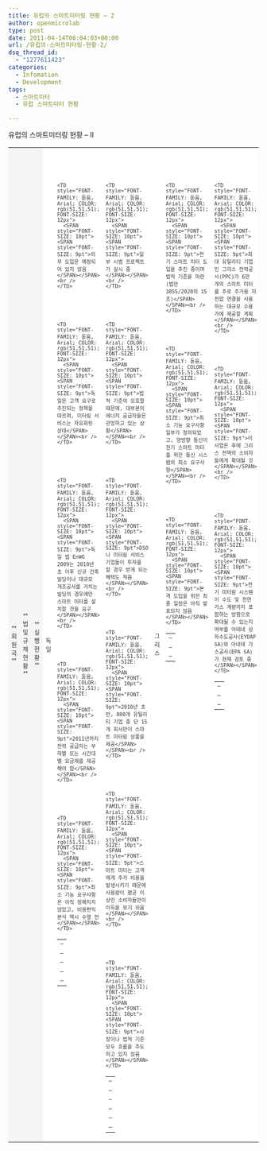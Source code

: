 ```yaml
---
title: 유럽의 스마트미터링 현황 – 2
author: openmicrolab
type: post
date: 2011-04-14T06:04:03+00:00
url: /유럽의-스마트미터링-현황-2/
dsq_thread_id:
  - "1277611423"
categories:
  - Infomation
  - Development
tags:
  - 스마트미터
  - 유럽 스마트미터 현황

---
```

유럽의 스마트미터링 현황 &#8211; II  
<SPAN style="WIDOWS: 2; TEXT-TRANSFORM: none; TEXT-INDENT: 0px; BORDER-COLLAPSE: separate; FONT: medium Gulim; WHITE-SPACE: normal; ORPHANS: 2; LETTER-SPACING: normal; COLOR: rgb(0,0,0); WORD-SPACING: 0px; -webkit-border-horizontal-spacing: 0px; -webkit-border-vertical-spacing: 0px; -webkit-text-decorations-in-effect: none; -webkit-text-size-adjust: auto; -webkit-text-stroke-width: 0px" class=Apple-style-span><SPAN style="FONT-FAMILY: 돋움, Arial; COLOR: rgb(51,51,51); FONT-SIZE: 12px; -webkit-border-horizontal-spacing: 2px; -webkit-border-vertical-spacing: 2px" class=Apple-style-span>  
<TABLE border=0 cellSpacing=1 cellPadding=3 bgColor=#333333>  
  


  
<TD style="FONT-FAMILY: 돋움, Arial; COLOR: rgb(51,51,51); FONT-SIZE: 12px" bgColor=#f5f5f5 height=31 vAlign=center width=53 align=middle>**<SPAN style="FONT-SIZE: 10pt"><SPAN style="FONT-SIZE: 9pt">회원국</SPAN></SPAN>**</TD>  
<TD style="FONT-FAMILY: 돋움, Arial; COLOR: rgb(51,51,51); FONT-SIZE: 12px" bgColor=#f5f5f5 vAlign=center width=223 align=middle>**<SPAN style="FONT-SIZE: 10pt"><SPAN style="FONT-SIZE: 9pt">법 및 규제 현황</SPAN></SPAN>**</TD>  
<TD style="FONT-FAMILY: 돋움, Arial; COLOR: rgb(51,51,51); FONT-SIZE: 12px" bgColor=#f5f5f5 vAlign=center width=278 align=middle>**<SPAN style="FONT-SIZE: 10pt"><SPAN style="FONT-SIZE: 9pt">실행 현황</SPAN></SPAN>**</TD>  


  
<TD style="FONT-FAMILY: 돋움, Arial; COLOR: rgb(51,51,51); FONT-SIZE: 12px" bgColor=#ffffff vAlign=center align=middle><SPAN style="FONT-SIZE: 10pt"><SPAN style="FONT-SIZE: 9pt">독일</SPAN></SPAN></TD>  
<TD style="FONT-FAMILY: 돋움, Arial; COLOR: rgb(51,51,51); FONT-SIZE: 12px" bgColor=#ffffff vAlign=top>  


<TABLE>
  <br /> <br /> 
  
  <TR>
    <br /> <TD style="FONT-FAMILY: 돋움, Arial; COLOR: rgb(51,51,51); FONT-SIZE: 12px" vAlign=top><SPAN style="FONT-SIZE: 10pt"><SPAN style="FONT-SIZE: 9pt">&#8211;</SPAN></SPAN></TD><br /> 
    
    <TD style="FONT-FAMILY: 돋움, Arial; COLOR: rgb(51,51,51); FONT-SIZE: 12px">
      <SPAN style="FONT-SIZE: 10pt"><SPAN style="FONT-SIZE: 9pt">의무 도입은 예정되어 있지 않음</SPAN></SPAN><br />
    </TD>
  </TR>
  
  <br /> 
  
  <TR>
    <br /> <TD style="FONT-FAMILY: 돋움, Arial; COLOR: rgb(51,51,51); FONT-SIZE: 12px" vAlign=top><SPAN style="FONT-SIZE: 10pt"><SPAN style="FONT-SIZE: 9pt">&#8211;</SPAN></SPAN></TD><br /> 
    
    <TD style="FONT-FAMILY: 돋움, Arial; COLOR: rgb(51,51,51); FONT-SIZE: 12px">
      <SPAN style="FONT-SIZE: 10pt"><SPAN style="FONT-SIZE: 9pt">독일은 고객 요구로 추진되는 정책을 따르며, 미터링 서비스는 자유화된 상태</SPAN></SPAN><br />
    </TD>
  </TR>
  
  <br /> 
  
  <TR>
    <br /> <TD style="FONT-FAMILY: 돋움, Arial; COLOR: rgb(51,51,51); FONT-SIZE: 12px" vAlign=top><SPAN style="FONT-SIZE: 10pt"><SPAN style="FONT-SIZE: 9pt">&#8211;</SPAN></SPAN></TD><br /> 
    
    <TD style="FONT-FAMILY: 돋움, Arial; COLOR: rgb(51,51,51); FONT-SIZE: 12px">
      <SPAN style="FONT-SIZE: 10pt"><SPAN style="FONT-SIZE: 9pt">독일 법 EnWG 2009는 2010년 초 이후 신규 건축 빌딩이나 대규모 개조공사를 거치는 빌딩의 경우에만 스마트 미터를 설치할 것을 요구</SPAN></SPAN><br />
    </TD>
  </TR>
  
  <br /> 
  
  <TR>
    <br /> <TD style="FONT-FAMILY: 돋움, Arial; COLOR: rgb(51,51,51); FONT-SIZE: 12px" vAlign=top><SPAN style="FONT-SIZE: 10pt"><SPAN style="FONT-SIZE: 9pt">&#8211;</SPAN></SPAN></TD><br /> 
    
    <TD style="FONT-FAMILY: 돋움, Arial; COLOR: rgb(51,51,51); FONT-SIZE: 12px">
      <SPAN style="FONT-SIZE: 10pt"><SPAN style="FONT-SIZE: 9pt">2011년까지 전력 공급자는 부하별 또는 시간대별 요금제를 제공해야 함</SPAN></SPAN><br />
    </TD>
  </TR>
  
  <br /> 
  
  <TR>
    <br /> <TD style="FONT-FAMILY: 돋움, Arial; COLOR: rgb(51,51,51); FONT-SIZE: 12px" vAlign=top><SPAN style="FONT-SIZE: 10pt"><SPAN style="FONT-SIZE: 9pt">&#8211;</SPAN></SPAN></TD><br /> 
    
    <TD style="FONT-FAMILY: 돋움, Arial; COLOR: rgb(51,51,51); FONT-SIZE: 12px">
      <SPAN style="FONT-SIZE: 10pt"><SPAN style="FONT-SIZE: 9pt">최소 기능 요구사항은 아직 정해지지 않았고, 비용편익 분석 역시 수행 전</SPAN></SPAN>
    </TD>
  </TR>
</TABLE></TD>

  
<TD style="FONT-FAMILY: 돋움, Arial; COLOR: rgb(51,51,51); FONT-SIZE: 12px" bgColor=#ffffff vAlign=top>  


<TABLE>
  <br /> <br /> 
  
  <TR>
    <br /> <TD style="FONT-FAMILY: 돋움, Arial; COLOR: rgb(51,51,51); FONT-SIZE: 12px" vAlign=top><SPAN style="FONT-SIZE: 10pt"><SPAN style="FONT-SIZE: 9pt">&#8211;</SPAN></SPAN></TD><br /> 
    
    <TD style="FONT-FAMILY: 돋움, Arial; COLOR: rgb(51,51,51); FONT-SIZE: 12px">
      <SPAN style="FONT-SIZE: 10pt"><SPAN style="FONT-SIZE: 9pt">일부 시범 프로젝트가 실시 중</SPAN></SPAN><br />
    </TD>
  </TR>
  
  <br /> 
  
  <TR>
    <br /> <TD style="FONT-FAMILY: 돋움, Arial; COLOR: rgb(51,51,51); FONT-SIZE: 12px" vAlign=top><SPAN style="FONT-SIZE: 10pt"><SPAN style="FONT-SIZE: 9pt">&#8211;</SPAN></SPAN></TD><br /> 
    
    <TD style="FONT-FAMILY: 돋움, Arial; COLOR: rgb(51,51,51); FONT-SIZE: 12px">
      <SPAN style="FONT-SIZE: 10pt"><SPAN style="FONT-SIZE: 9pt">법적 기준의 모호함 때문에, 대부분의 에너지 공급자들은 관망하고 있는 상황</SPAN></SPAN><br />
    </TD>
  </TR>
  
  <br /> 
  
  <TR>
    <br /> <TD style="FONT-FAMILY: 돋움, Arial; COLOR: rgb(51,51,51); FONT-SIZE: 12px" vAlign=top><SPAN style="FONT-SIZE: 10pt"><SPAN style="FONT-SIZE: 9pt">&#8211;</SPAN></SPAN></TD><br /> 
    
    <TD style="FONT-FAMILY: 돋움, Arial; COLOR: rgb(51,51,51); FONT-SIZE: 12px">
      <SPAN style="FONT-SIZE: 10pt"><SPAN style="FONT-SIZE: 9pt">DSO나 미터링 서비스 기업들이 투자를 할 경우 받게 되는 혜택도 적음</SPAN></SPAN><br />
    </TD>
  </TR>
  
  <br /> 
  
  <TR>
    <br /> <TD style="FONT-FAMILY: 돋움, Arial; COLOR: rgb(51,51,51); FONT-SIZE: 12px" vAlign=top><SPAN style="FONT-SIZE: 10pt"><SPAN style="FONT-SIZE: 9pt">&#8211;</SPAN></SPAN></TD><br /> 
    
    <TD style="FONT-FAMILY: 돋움, Arial; COLOR: rgb(51,51,51); FONT-SIZE: 12px">
      <SPAN style="FONT-SIZE: 10pt"><SPAN style="FONT-SIZE: 9pt">2010년 초반, 800개 유틸리티 기업 중 단 15개 회사만이 스마트 미터링 상품을 제공</SPAN></SPAN><br />
    </TD>
  </TR>
  
  <br /> 
  
  <TR>
    <br /> <TD style="FONT-FAMILY: 돋움, Arial; COLOR: rgb(51,51,51); FONT-SIZE: 12px" vAlign=top><SPAN style="FONT-SIZE: 10pt"><SPAN style="FONT-SIZE: 9pt">&#8211;</SPAN></SPAN></TD><br /> 
    
    <TD style="FONT-FAMILY: 돋움, Arial; COLOR: rgb(51,51,51); FONT-SIZE: 12px">
      <SPAN style="FONT-SIZE: 10pt"><SPAN style="FONT-SIZE: 9pt">스마트 미터는 고객에게 추가 비용을 발생시키기 때문에 사용량이 평균 이상인 소비자들만이 이득을 보기 쉬움</SPAN></SPAN><br />
    </TD>
  </TR>
  
  <br /> 
  
  <TR>
    <br /> <TD style="FONT-FAMILY: 돋움, Arial; COLOR: rgb(51,51,51); FONT-SIZE: 12px" vAlign=top><SPAN style="FONT-SIZE: 10pt"><SPAN style="FONT-SIZE: 9pt">&#8211;</SPAN></SPAN></TD><br /> 
    
    <TD style="FONT-FAMILY: 돋움, Arial; COLOR: rgb(51,51,51); FONT-SIZE: 12px">
      <SPAN style="FONT-SIZE: 10pt"><SPAN style="FONT-SIZE: 9pt">시장이나 법적 기준 모두 흐름을 주도하고 있지 않음</SPAN></SPAN>
    </TD>
  </TR>
</TABLE></TD>

  


  
<TD style="FONT-FAMILY: 돋움, Arial; COLOR: rgb(51,51,51); FONT-SIZE: 12px" bgColor=#ffffff vAlign=center align=middle><SPAN style="FONT-SIZE: 10pt"><SPAN style="FONT-SIZE: 9pt">그리스</SPAN></SPAN></TD>  
<TD style="FONT-FAMILY: 돋움, Arial; COLOR: rgb(51,51,51); FONT-SIZE: 12px" bgColor=#ffffff vAlign=top>  


<TABLE>
  <br /> <br /> 
  
  <TR>
    <br /> <TD style="FONT-FAMILY: 돋움, Arial; COLOR: rgb(51,51,51); FONT-SIZE: 12px" vAlign=top><SPAN style="FONT-SIZE: 10pt"><SPAN style="FONT-SIZE: 9pt">&#8211;</SPAN></SPAN></TD><br /> 
    
    <TD style="FONT-FAMILY: 돋움, Arial; COLOR: rgb(51,51,51); FONT-SIZE: 12px">
      <SPAN style="FONT-SIZE: 10pt"><SPAN style="FONT-SIZE: 9pt">전기 스마트 미터 도입을 추진 중이며 법적 기준을 마련(법안 3855/2020의 15조)</SPAN></SPAN><br />
    </TD>
  </TR>
  
  <br /> 
  
  <TR>
    <br /> <TD style="FONT-FAMILY: 돋움, Arial; COLOR: rgb(51,51,51); FONT-SIZE: 12px" vAlign=top><SPAN style="FONT-SIZE: 10pt"><SPAN style="FONT-SIZE: 9pt">&#8211;</SPAN></SPAN></TD><br /> 
    
    <TD style="FONT-FAMILY: 돋움, Arial; COLOR: rgb(51,51,51); FONT-SIZE: 12px">
      <SPAN style="FONT-SIZE: 10pt"><SPAN style="FONT-SIZE: 9pt">최소 기능 요구사항 일부가 정의되었고, 양방향 통신이 전기 스마트 미터를 위한 통신 시스템의 최소 요구사항</SPAN></SPAN><br />
    </TD>
  </TR>
  
  <br /> 
  
  <TR>
    <br /> <TD style="FONT-FAMILY: 돋움, Arial; COLOR: rgb(51,51,51); FONT-SIZE: 12px" vAlign=top><SPAN style="FONT-SIZE: 10pt"><SPAN style="FONT-SIZE: 9pt">&#8211;</SPAN></SPAN></TD><br /> 
    
    <TD style="FONT-FAMILY: 돋움, Arial; COLOR: rgb(51,51,51); FONT-SIZE: 12px">
      <SPAN style="FONT-SIZE: 10pt"><SPAN style="FONT-SIZE: 9pt">본격 도입을 위한 최종 일정은 아직 발표되지 않음</SPAN></SPAN>
    </TD>
  </TR>
</TABLE></TD>

  
<TD style="FONT-FAMILY: 돋움, Arial; COLOR: rgb(51,51,51); FONT-SIZE: 12px" bgColor=#ffffff vAlign=top>  


<TABLE>
  <br /> <br /> 
  
  <TR>
    <br /> <TD style="FONT-FAMILY: 돋움, Arial; COLOR: rgb(51,51,51); FONT-SIZE: 12px" vAlign=top><SPAN style="FONT-SIZE: 10pt"><SPAN style="FONT-SIZE: 9pt">&#8211;</SPAN></SPAN></TD><br /> 
    
    <TD style="FONT-FAMILY: 돋움, Arial; COLOR: rgb(51,51,51); FONT-SIZE: 12px">
      <SPAN style="FONT-SIZE: 10pt"><SPAN style="FONT-SIZE: 9pt">최대 유틸리티 기업인 그리스 전력공사(PPC)가 6만 개의 스마트 미터를 주로 주거용 저전압 연결을 사용하는 대규모 수용가에 제공할 계획</SPAN></SPAN><br />
    </TD>
  </TR>
  
  <br /> 
  
  <TR>
    <br /> <TD style="FONT-FAMILY: 돋움, Arial; COLOR: rgb(51,51,51); FONT-SIZE: 12px" vAlign=top><SPAN style="FONT-SIZE: 10pt"><SPAN style="FONT-SIZE: 9pt">&#8211;</SPAN></SPAN></TD><br /> 
    
    <TD style="FONT-FAMILY: 돋움, Arial; COLOR: rgb(51,51,51); FONT-SIZE: 12px">
      <SPAN style="FONT-SIZE: 10pt"><SPAN style="FONT-SIZE: 9pt">이 사업은 후에 그리스 전역의 소비자들에게 확대될 것</SPAN></SPAN><br />
    </TD>
  </TR>
  
  <br /> 
  
  <TR>
    <br /> <TD style="FONT-FAMILY: 돋움, Arial; COLOR: rgb(51,51,51); FONT-SIZE: 12px" vAlign=top><SPAN style="FONT-SIZE: 10pt"><SPAN style="FONT-SIZE: 9pt">&#8211;</SPAN></SPAN></TD><br /> 
    
    <TD style="FONT-FAMILY: 돋움, Arial; COLOR: rgb(51,51,51); FONT-SIZE: 12px">
      <SPAN style="FONT-SIZE: 10pt"><SPAN style="FONT-SIZE: 9pt">전기 미터링 시스템이 수도 및 천연 가스 계량까지 포함하는 방향으로 확대될 수 있는지 여부를 아테네 상하수도공사(EYDAP SA)와 아네테 가스공사(EPA SA)가 현재 검토 중</SPAN></SPAN>
    </TD>
  </TR>
</TABLE></TD>

  


  
<TD style="FONT-FAMILY: 돋움, Arial; COLOR: rgb(51,51,51); FONT-SIZE: 12px" bgColor=#ffffff vAlign=center align=middle><SPAN style="FONT-SIZE: 10pt"><SPAN style="FONT-SIZE: 9pt">헝가리</SPAN></SPAN></TD>  
<TD style="FONT-FAMILY: 돋움, Arial; COLOR: rgb(51,51,51); FONT-SIZE: 12px" bgColor=#ffffff vAlign=top>  


<TABLE>
  <br /> <br /> 
  
  <TR>
    <br /> <TD style="FONT-FAMILY: 돋움, Arial; COLOR: rgb(51,51,51); FONT-SIZE: 12px" vAlign=top><SPAN style="FONT-SIZE: 10pt"><SPAN style="FONT-SIZE: 9pt">&#8211;</SPAN></SPAN></TD><br /> 
    
    <TD style="FONT-FAMILY: 돋움, Arial; COLOR: rgb(51,51,51); FONT-SIZE: 12px">
      <SPAN style="FONT-SIZE: 10pt"><SPAN style="FONT-SIZE: 9pt">의무 도입에 대한 법적 기준이 없음</SPAN></SPAN><br />
    </TD>
  </TR>
  
  <br /> 
  
  <TR>
    <br /> <TD style="FONT-FAMILY: 돋움, Arial; COLOR: rgb(51,51,51); FONT-SIZE: 12px" vAlign=top><SPAN style="FONT-SIZE: 10pt"><SPAN style="FONT-SIZE: 9pt">&#8211;</SPAN></SPAN></TD><br /> 
    
    <TD style="FONT-FAMILY: 돋움, Arial; COLOR: rgb(51,51,51); FONT-SIZE: 12px">
      <SPAN style="FONT-SIZE: 10pt"><SPAN style="FONT-SIZE: 9pt">그러나 디렉티브 2009/72/EC가 국내법으로 전환됨에 따라 변화가 있을 것으로 보임</SPAN></SPAN><br />
    </TD>
  </TR>
  
  <br /> 
  
  <TR>
    <br /> <TD style="FONT-FAMILY: 돋움, Arial; COLOR: rgb(51,51,51); FONT-SIZE: 12px" vAlign=top><SPAN style="FONT-SIZE: 10pt"><SPAN style="FONT-SIZE: 9pt">&#8211;</SPAN></SPAN></TD><br /> 
    
    <TD style="FONT-FAMILY: 돋움, Arial; COLOR: rgb(51,51,51); FONT-SIZE: 12px">
      <SPAN style="FONT-SIZE: 10pt"><SPAN style="FONT-SIZE: 9pt">현재는 경제적으로 합리적일 경우에만, 스마트 미터를 설치하고 시간대별 요금제를 제공할 의무가 있음</SPAN></SPAN><br />
    </TD>
  </TR>
  
  <br /> 
  
  <TR>
    <br /> <TD style="FONT-FAMILY: 돋움, Arial; COLOR: rgb(51,51,51); FONT-SIZE: 12px" vAlign=top><SPAN style="FONT-SIZE: 10pt"><SPAN style="FONT-SIZE: 9pt">&#8211;</SPAN></SPAN></TD><br /> 
    
    <TD style="FONT-FAMILY: 돋움, Arial; COLOR: rgb(51,51,51); FONT-SIZE: 12px">
      <SPAN style="FONT-SIZE: 10pt"><SPAN style="FONT-SIZE: 9pt">2010년의 비용편익 분석 결과, 법적으론 분리되나 규제를 받는 미터 사업자를 둔 시스템을 시행하고, 2014년에는 국내 소비자에게 스마트 미터를 출시할 것을 권고</SPAN></SPAN><br />
    </TD>
  </TR>
  
  <br /> 
  
  <TR>
    <br /> <TD style="FONT-FAMILY: 돋움, Arial; COLOR: rgb(51,51,51); FONT-SIZE: 12px" vAlign=top><SPAN style="FONT-SIZE: 10pt"><SPAN style="FONT-SIZE: 9pt">&#8211;</SPAN></SPAN></TD><br /> 
    
    <TD style="FONT-FAMILY: 돋움, Arial; COLOR: rgb(51,51,51); FONT-SIZE: 12px">
      <SPAN style="FONT-SIZE: 10pt"><SPAN style="FONT-SIZE: 9pt">최소 기능 요구사항도 제시</SPAN></SPAN>
    </TD>
  </TR>
</TABLE></TD>

  
<TD style="FONT-FAMILY: 돋움, Arial; COLOR: rgb(51,51,51); FONT-SIZE: 12px" bgColor=#ffffff vAlign=top>  


<TABLE>
  <br /> <br /> 
  
  <TR>
    <br /> <TD style="FONT-FAMILY: 돋움, Arial; COLOR: rgb(51,51,51); FONT-SIZE: 12px" vAlign=top><SPAN style="FONT-SIZE: 10pt"><SPAN style="FONT-SIZE: 9pt">&#8211;</SPAN></SPAN></TD><br /> 
    
    <TD style="FONT-FAMILY: 돋움, Arial; COLOR: rgb(51,51,51); FONT-SIZE: 12px">
      <SPAN style="FONT-SIZE: 10pt"><SPAN style="FONT-SIZE: 9pt">2011년에 시범 프로젝트들이 출범할 예정</SPAN></SPAN><br />
    </TD>
  </TR>
</TABLE></TD>

  


  
<TD style="FONT-FAMILY: 돋움, Arial; COLOR: rgb(51,51,51); FONT-SIZE: 12px" bgColor=#ffffff vAlign=center align=middle><SPAN style="FONT-SIZE: 10pt"><SPAN style="FONT-SIZE: 9pt">아일</SPAN></SPAN>  
<SPAN style="FONT-SIZE: 10pt"><SPAN style="FONT-SIZE: 9pt">랜드</SPAN></SPAN></TD>  
<TD style="FONT-FAMILY: 돋움, Arial; COLOR: rgb(51,51,51); FONT-SIZE: 12px" bgColor=#ffffff vAlign=top>  


<TABLE>
  <br /> <br /> 
  
  <TR>
    <br /> <TD style="FONT-FAMILY: 돋움, Arial; COLOR: rgb(51,51,51); FONT-SIZE: 12px" vAlign=top><SPAN style="FONT-SIZE: 10pt"><SPAN style="FONT-SIZE: 9pt">&#8211;</SPAN></SPAN></TD><br /> 
    
    <TD style="FONT-FAMILY: 돋움, Arial; COLOR: rgb(51,51,51); FONT-SIZE: 12px">
      <SPAN style="FONT-SIZE: 10pt"><SPAN style="FONT-SIZE: 9pt">국가 스마트 미터링 계획이 마련되었고, 에너지규제위원회(CER)가 전기 및 가스 미터기 출시 전략과 기능 요구사항에 대한 협의를 시작 (진행 중)</SPAN></SPAN><br />
    </TD>
  </TR>
  
  <br /> 
  
  <TR>
    <br /> <TD style="FONT-FAMILY: 돋움, Arial; COLOR: rgb(51,51,51); FONT-SIZE: 12px" height=54 vAlign=top><SPAN style="FONT-SIZE: 10pt"><SPAN style="FONT-SIZE: 9pt">&#8211;</SPAN></SPAN></TD><br /> 
    
    <TD style="FONT-FAMILY: 돋움, Arial; COLOR: rgb(51,51,51); FONT-SIZE: 12px">
      <SPAN style="FONT-SIZE: 10pt"><SPAN style="FONT-SIZE: 9pt">2011년 3월 비용편익 분석이 이루어지면, 도입 가능 여부에 대한 추가 결정이 있을 것으로 보임</SPAN></SPAN>
    </TD>
  </TR>
</TABLE></TD>

  
<TD style="FONT-FAMILY: 돋움, Arial; COLOR: rgb(51,51,51); FONT-SIZE: 12px" bgColor=#ffffff vAlign=top>  


<TABLE>
  <br /> <br /> 
  
  <TR>
    <br /> <TD style="FONT-FAMILY: 돋움, Arial; COLOR: rgb(51,51,51); FONT-SIZE: 12px" vAlign=top><SPAN style="FONT-SIZE: 10pt"><SPAN style="FONT-SIZE: 9pt">&#8211;</SPAN></SPAN></TD><br /> 
    
    <TD style="FONT-FAMILY: 돋움, Arial; COLOR: rgb(51,51,51); FONT-SIZE: 12px">
      <SPAN style="FONT-SIZE: 10pt"><SPAN style="FONT-SIZE: 9pt">에너지규제위원회(CER)는 망 사업자들과 함께 주요 시범 프로젝트를 착수했는데, 그 목표는 기술적 경험을 쌓고, 개인 가정과 중소기업으로 이루어진 6천여 고객들이 추가 피드백에 어떻게 반응하는 지를 보기 위함 (주기가 짧은 과금, 디스플레이, 시간대별 요금제 등 4개의 실험집단으로 구성)</SPAN></SPAN><br />
    </TD>
  </TR>
  
  <br /> 
  
  <TR>
    <br /> <TD style="FONT-FAMILY: 돋움, Arial; COLOR: rgb(51,51,51); FONT-SIZE: 12px" vAlign=top><SPAN style="FONT-SIZE: 10pt"><SPAN style="FONT-SIZE: 9pt">&#8211;</SPAN></SPAN></TD><br /> 
    
    <TD style="FONT-FAMILY: 돋움, Arial; COLOR: rgb(51,51,51); FONT-SIZE: 12px">
      <SPAN style="FONT-SIZE: 10pt"><SPAN style="FONT-SIZE: 9pt">기술 시범은 2010년 9월에 완료되었으며, 이 결과가 비용편익 분석에도 활용될 것</SPAN></SPAN>
    </TD>
  </TR>
</TABLE></TD>

  


  
<TD style="FONT-FAMILY: 돋움, Arial; COLOR: rgb(51,51,51); FONT-SIZE: 12px" bgColor=#ffffff vAlign=center align=middle><SPAN style="FONT-SIZE: 10pt"><SPAN style="FONT-SIZE: 9pt">이탈</SPAN></SPAN>  
<SPAN style="FONT-SIZE: 10pt"><SPAN style="FONT-SIZE: 9pt">리아</SPAN></SPAN></TD>  
<TD style="FONT-FAMILY: 돋움, Arial; COLOR: rgb(51,51,51); FONT-SIZE: 12px" bgColor=#ffffff vAlign=top>  


<TABLE>
  <br /> <br /> 
  
  <TR>
    <br /> <TD style="FONT-FAMILY: 돋움, Arial; COLOR: rgb(51,51,51); FONT-SIZE: 12px" vAlign=top><SPAN style="FONT-SIZE: 10pt"><SPAN style="FONT-SIZE: 9pt">&#8211;</SPAN></SPAN></TD><br /> 
    
    <TD style="FONT-FAMILY: 돋움, Arial; COLOR: rgb(51,51,51); FONT-SIZE: 12px">
      <SPAN style="FONT-SIZE: 10pt"><SPAN style="FONT-SIZE: 9pt">원격 검침이 가능한 전자식 미터기를 의무적으로 설치해야 함</SPAN></SPAN><br />
    </TD>
  </TR>
  
  <br /> 
  
  <TR>
    <br /> <TD style="FONT-FAMILY: 돋움, Arial; COLOR: rgb(51,51,51); FONT-SIZE: 12px" vAlign=top><SPAN style="FONT-SIZE: 10pt"><SPAN style="FONT-SIZE: 9pt">&#8211;</SPAN></SPAN></TD><br /> 
    
    <TD style="FONT-FAMILY: 돋움, Arial; COLOR: rgb(51,51,51); FONT-SIZE: 12px">
      <SPAN style="FONT-SIZE: 10pt"><SPAN style="FONT-SIZE: 9pt">최소 기능 요구사항도 마련됨</SPAN></SPAN><SPAN class=Apple-converted-space><SPAN style="FONT-SIZE: 10pt"><SPAN style="FONT-SIZE: 9pt">&nbsp;</SPAN></SPAN></SPAN><br />
    </TD>
  </TR>
  
  <br /> 
  
  <TR>
    <br /> <TD style="FONT-FAMILY: 돋움, Arial; COLOR: rgb(51,51,51); FONT-SIZE: 12px" vAlign=top><SPAN style="FONT-SIZE: 10pt"><SPAN style="FONT-SIZE: 9pt">&#8211;</SPAN></SPAN></TD><br /> 
    
    <TD style="FONT-FAMILY: 돋움, Arial; COLOR: rgb(51,51,51); FONT-SIZE: 12px">
      <SPAN style="FONT-SIZE: 10pt"><SPAN style="FONT-SIZE: 9pt">미터링 시스템은 에너지 절감보다는 비기술적 손실을 줄이는 데 주안점을 둠</SPAN></SPAN>
    </TD>
  </TR>
</TABLE></TD>

  
<TD style="FONT-FAMILY: 돋움, Arial; COLOR: rgb(51,51,51); FONT-SIZE: 12px" bgColor=#ffffff vAlign=top>  


<TABLE>
  <br /> <br /> 
  
  <TR>
    <br /> <TD style="FONT-FAMILY: 돋움, Arial; COLOR: rgb(51,51,51); FONT-SIZE: 12px" vAlign=top><SPAN style="FONT-SIZE: 10pt"><SPAN style="FONT-SIZE: 9pt">&#8211;</SPAN></SPAN></TD><br /> 
    
    <TD style="FONT-FAMILY: 돋움, Arial; COLOR: rgb(51,51,51); FONT-SIZE: 12px">
      <SPAN style="FONT-SIZE: 10pt"><SPAN style="FONT-SIZE: 9pt">2008년 도입이 시작되었고, 2011년 말까지 총 3천 6백만 고객 중 95%가 전자식 미터기를 제공받을 것</SPAN></SPAN><br />
    </TD>
  </TR>
  
  <br /> 
  
  <TR>
    <br /> <TD style="FONT-FAMILY: 돋움, Arial; COLOR: rgb(51,51,51); FONT-SIZE: 12px" vAlign=top><SPAN style="FONT-SIZE: 10pt"><SPAN style="FONT-SIZE: 9pt">&#8211;</SPAN></SPAN></TD><br /> 
    
    <TD style="FONT-FAMILY: 돋움, Arial; COLOR: rgb(51,51,51); FONT-SIZE: 12px">
      <SPAN style="FONT-SIZE: 10pt"><SPAN style="FONT-SIZE: 9pt">고객에 대한 추가적인 피드백은 현재 없는 상황이며, 시스템은 DSO 요구사항에 맞게 설계</SPAN></SPAN><br />
    </TD>
  </TR>
</TABLE></TD>

  


  
<TD style="FONT-FAMILY: 돋움, Arial; COLOR: rgb(51,51,51); FONT-SIZE: 12px" bgColor=#ffffff vAlign=center align=middle><SPAN style="FONT-SIZE: 10pt"><SPAN style="FONT-SIZE: 9pt">라트</SPAN></SPAN>  
<SPAN style="FONT-SIZE: 10pt"><SPAN style="FONT-SIZE: 9pt">비아</SPAN></SPAN></TD>  
<TD style="FONT-FAMILY: 돋움, Arial; COLOR: rgb(51,51,51); FONT-SIZE: 12px" bgColor=#ffffff vAlign=top>  


<TABLE>
  <br /> <br /> 
  
  <TR>
    <br /> <TD style="FONT-FAMILY: 돋움, Arial; COLOR: rgb(51,51,51); FONT-SIZE: 12px" vAlign=top><SPAN style="FONT-SIZE: 10pt"><SPAN style="FONT-SIZE: 9pt">&#8211;</SPAN></SPAN></TD><br /> 
    
    <TD style="FONT-FAMILY: 돋움, Arial; COLOR: rgb(51,51,51); FONT-SIZE: 12px">
      <SPAN style="FONT-SIZE: 10pt"><SPAN style="FONT-SIZE: 9pt">법적 기준이 없고, DSO 결정에 따라 스마트 미터가 설치</SPAN></SPAN><br />
    </TD>
  </TR>
  
  <br /> 
  
  <TR>
    <br /> <TD style="FONT-FAMILY: 돋움, Arial; COLOR: rgb(51,51,51); FONT-SIZE: 12px" vAlign=top><SPAN style="FONT-SIZE: 10pt"><SPAN style="FONT-SIZE: 9pt">&#8211;</SPAN></SPAN></TD><br /> 
    
    <TD style="FONT-FAMILY: 돋움, Arial; COLOR: rgb(51,51,51); FONT-SIZE: 12px">
      <SPAN style="FONT-SIZE: 10pt"><SPAN style="FONT-SIZE: 9pt">비용편익 분석도 진행되지 않음</SPAN></SPAN><br />
    </TD>
  </TR>
  
  <br /> 
  
  <TR>
    <br /> <TD style="FONT-FAMILY: 돋움, Arial; COLOR: rgb(51,51,51); FONT-SIZE: 12px" vAlign=top><SPAN style="FONT-SIZE: 10pt"><SPAN style="FONT-SIZE: 9pt">&#8211;</SPAN></SPAN></TD><br /> 
    
    <TD style="FONT-FAMILY: 돋움, Arial; COLOR: rgb(51,51,51); FONT-SIZE: 12px">
      <SPAN style="FONT-SIZE: 10pt"><SPAN style="FONT-SIZE: 9pt">현재와 같은 시장 독점 상황은 스마트 미터 추진에 도움이 되지 않음</SPAN></SPAN>
    </TD>
  </TR>
</TABLE></TD>

  
<TD style="FONT-FAMILY: 돋움, Arial; COLOR: rgb(51,51,51); FONT-SIZE: 12px" bgColor=#ffffff vAlign=top>  


<TABLE>
  <br /> <br /> 
  
  <TR>
    <br /> <TD style="FONT-FAMILY: 돋움, Arial; COLOR: rgb(51,51,51); FONT-SIZE: 12px" vAlign=top><SPAN style="FONT-SIZE: 10pt"><SPAN style="FONT-SIZE: 9pt">&#8211;</SPAN></SPAN></TD><br /> 
    
    <TD style="FONT-FAMILY: 돋움, Arial; COLOR: rgb(51,51,51); FONT-SIZE: 12px">
      <SPAN style="FONT-SIZE: 10pt"><SPAN style="FONT-SIZE: 9pt">최대 DSO인 Latvenergo가 도입을 위한 개념 정립을 하고 있음</SPAN></SPAN><br />
    </TD>
  </TR>
  
  <br /> 
  
  <TR>
    <br /> <TD style="FONT-FAMILY: 돋움, Arial; COLOR: rgb(51,51,51); FONT-SIZE: 12px" vAlign=top><SPAN style="FONT-SIZE: 10pt"><SPAN style="FONT-SIZE: 9pt">&#8211;</SPAN></SPAN></TD><br /> 
    
    <TD style="FONT-FAMILY: 돋움, Arial; COLOR: rgb(51,51,51); FONT-SIZE: 12px">
      <SPAN style="FONT-SIZE: 10pt"><SPAN style="FONT-SIZE: 9pt">기존의 미터기들이 단계적으로 전자식 미터기(모두 AMM은 아님)로 교체</SPAN></SPAN><SPAN class=Apple-converted-space><SPAN style="FONT-SIZE: 10pt"><SPAN style="FONT-SIZE: 9pt">&nbsp;</SPAN></SPAN></SPAN><br />
    </TD>
  </TR>
  
  <br /> 
  
  <TR>
    <br /> <TD style="FONT-FAMILY: 돋움, Arial; COLOR: rgb(51,51,51); FONT-SIZE: 12px" vAlign=top><SPAN style="FONT-SIZE: 10pt"><SPAN style="FONT-SIZE: 9pt">&#8211;</SPAN></SPAN></TD><br /> 
    
    <TD style="FONT-FAMILY: 돋움, Arial; COLOR: rgb(51,51,51); FONT-SIZE: 12px">
      <SPAN style="FONT-SIZE: 10pt"><SPAN style="FONT-SIZE: 9pt">1만 대의 미터기가 이미 AMR(원격자동검침) 시스템에 연계되었고, 이 중 7천 대는 산업용</SPAN></SPAN><SPAN class=Apple-converted-space><SPAN style="FONT-SIZE: 10pt"><SPAN style="FONT-SIZE: 9pt">&nbsp;</SPAN></SPAN></SPAN><br />
    </TD>
  </TR>
  
  <br /> 
  
  <TR>
    <br /> <TD style="FONT-FAMILY: 돋움, Arial; COLOR: rgb(51,51,51); FONT-SIZE: 12px" vAlign=top><SPAN style="FONT-SIZE: 10pt"><SPAN style="FONT-SIZE: 9pt">&#8211;</SPAN></SPAN></TD><br /> 
    
    <TD style="FONT-FAMILY: 돋움, Arial; COLOR: rgb(51,51,51); FONT-SIZE: 12px">
      <SPAN style="FONT-SIZE: 10pt"><SPAN style="FONT-SIZE: 9pt">그러나 월별 자동 검침이 여전히 지배적</SPAN></SPAN>
    </TD>
  </TR>
</TABLE></TD>

  


  
<TD style="FONT-FAMILY: 돋움, Arial; COLOR: rgb(51,51,51); FONT-SIZE: 12px" bgColor=#ffffff vAlign=center align=middle><SPAN style="FONT-SIZE: 10pt"><SPAN style="FONT-SIZE: 9pt">몰타</SPAN></SPAN></TD>  
<TD style="FONT-FAMILY: 돋움, Arial; COLOR: rgb(51,51,51); FONT-SIZE: 12px" bgColor=#ffffff vAlign=top>  


<TABLE>
  <br /> <br /> 
  
  <TR>
    <br /> <TD style="FONT-FAMILY: 돋움, Arial; COLOR: rgb(51,51,51); FONT-SIZE: 12px" vAlign=top><SPAN style="FONT-SIZE: 10pt"><SPAN style="FONT-SIZE: 9pt">&#8211;</SPAN></SPAN></TD><br /> 
    
    <TD style="FONT-FAMILY: 돋움, Arial; COLOR: rgb(51,51,51); FONT-SIZE: 12px">
      <SPAN style="FONT-SIZE: 10pt"><SPAN style="FONT-SIZE: 9pt">격월 청구 비용과 비기술적 손실을 줄이기 위해 2010년 의무 도입이 시작</SPAN></SPAN><br />
    </TD>
  </TR>
  
  <br /> 
  
  <TR>
    <br /> <TD style="FONT-FAMILY: 돋움, Arial; COLOR: rgb(51,51,51); FONT-SIZE: 12px" vAlign=top><SPAN style="FONT-SIZE: 10pt"><SPAN style="FONT-SIZE: 9pt">&#8211;</SPAN></SPAN></TD><br /> 
    
    <TD style="FONT-FAMILY: 돋움, Arial; COLOR: rgb(51,51,51); FONT-SIZE: 12px">
      <SPAN style="FONT-SIZE: 10pt"><SPAN style="FONT-SIZE: 9pt">기능 요구사항도 마련</SPAN></SPAN>
    </TD>
  </TR>
</TABLE></TD>

  
<TD style="FONT-FAMILY: 돋움, Arial; COLOR: rgb(51,51,51); FONT-SIZE: 12px" bgColor=#ffffff vAlign=top>  


<TABLE>
  <br /> <br /> 
  
  <TR>
    <br /> <TD style="FONT-FAMILY: 돋움, Arial; COLOR: rgb(51,51,51); FONT-SIZE: 12px" vAlign=top><SPAN style="FONT-SIZE: 10pt"><SPAN style="FONT-SIZE: 9pt">&#8211;</SPAN></SPAN></TD><br /> 
    
    <TD style="FONT-FAMILY: 돋움, Arial; COLOR: rgb(51,51,51); FONT-SIZE: 12px">
      <SPAN style="FONT-SIZE: 10pt"><SPAN style="FONT-SIZE: 9pt">의무 도입이 결정되었으며 2009년 시범적으로 시작</SPAN></SPAN><SPAN class=Apple-converted-space><SPAN style="FONT-SIZE: 10pt"><SPAN style="FONT-SIZE: 9pt">&nbsp;</SPAN></SPAN></SPAN><br />
    </TD>
  </TR>
  
  <br /> 
  
  <TR>
    <br /> <TD style="FONT-FAMILY: 돋움, Arial; COLOR: rgb(51,51,51); FONT-SIZE: 12px" vAlign=top><SPAN style="FONT-SIZE: 10pt"><SPAN style="FONT-SIZE: 9pt">&#8211;</SPAN></SPAN></TD><br /> 
    
    <TD style="FONT-FAMILY: 돋움, Arial; COLOR: rgb(51,51,51); FONT-SIZE: 12px">
      <SPAN style="FONT-SIZE: 10pt"><SPAN style="FONT-SIZE: 9pt">2010년 Enemalta가, 2012년 말까지 24만 5천 가구의 전기 및 수도 미터기를 모두 교체한다는 도입 계획을 시작</SPAN></SPAN><br />
    </TD>
  </TR>
  
  <br /> 
  
  <TR>
    <br /> <TD style="FONT-FAMILY: 돋움, Arial; COLOR: rgb(51,51,51); FONT-SIZE: 12px" vAlign=top><SPAN style="FONT-SIZE: 10pt"><SPAN style="FONT-SIZE: 9pt">&#8211;</SPAN></SPAN></TD><br /> 
    
    <TD style="FONT-FAMILY: 돋움, Arial; COLOR: rgb(51,51,51); FONT-SIZE: 12px">
      <SPAN style="FONT-SIZE: 10pt"><SPAN style="FONT-SIZE: 9pt">최대 DSO인 OU Jaotusvork는 미터기 68만대를 도입하는 대규모 계획을 &#8217;11년에서 &#8217;17년까지 실행할 예정</SPAN></SPAN>
    </TD>
  </TR>
</TABLE></TD>

  


  
<TD style="FONT-FAMILY: 돋움, Arial; COLOR: rgb(51,51,51); FONT-SIZE: 12px" bgColor=#ffffff vAlign=center align=middle><SPAN style="FONT-SIZE: 10pt"><SPAN style="FONT-SIZE: 9pt">네덜</SPAN></SPAN>  
<SPAN style="FONT-SIZE: 10pt"><SPAN style="FONT-SIZE: 9pt">란드</SPAN></SPAN></TD>  
<TD style="FONT-FAMILY: 돋움, Arial; COLOR: rgb(51,51,51); FONT-SIZE: 12px" bgColor=#ffffff vAlign=top>  


<TABLE>
  <br /> <br /> 
  
  <TR>
    <br /> <TD style="FONT-FAMILY: 돋움, Arial; COLOR: rgb(51,51,51); FONT-SIZE: 12px" vAlign=top><SPAN style="FONT-SIZE: 10pt"><SPAN style="FONT-SIZE: 9pt">&#8211;</SPAN></SPAN></TD><br /> 
    
    <TD style="FONT-FAMILY: 돋움, Arial; COLOR: rgb(51,51,51); FONT-SIZE: 12px">
      <SPAN style="FONT-SIZE: 10pt"><SPAN style="FONT-SIZE: 9pt">2010년 11월, 의회는 스마트 미터링 자발적 설치를 위한 법적 기준을 채택</SPAN></SPAN><br />
    </TD>
  </TR>
  
  <br /> 
  
  <TR>
    <br /> <TD style="FONT-FAMILY: 돋움, Arial; COLOR: rgb(51,51,51); FONT-SIZE: 12px" vAlign=top><SPAN style="FONT-SIZE: 10pt"><SPAN style="FONT-SIZE: 9pt">&#8211;</SPAN></SPAN></TD><br /> 
    
    <TD style="FONT-FAMILY: 돋움, Arial; COLOR: rgb(51,51,51); FONT-SIZE: 12px">
      <SPAN style="FONT-SIZE: 10pt"><SPAN style="FONT-SIZE: 9pt">소비자들은 기존의 미터기를 유지하는 것에서부터 AMM으로 교체하는 것까지 네 가지 선택을 할 수 있음</SPAN></SPAN><br />
    </TD>
  </TR>
  
  <br /> 
  
  <TR>
    <br /> <TD style="FONT-FAMILY: 돋움, Arial; COLOR: rgb(51,51,51); FONT-SIZE: 12px" vAlign=top><SPAN style="FONT-SIZE: 10pt"><SPAN style="FONT-SIZE: 9pt">&#8211;</SPAN></SPAN></TD><br /> 
    
    <TD style="FONT-FAMILY: 돋움, Arial; COLOR: rgb(51,51,51); FONT-SIZE: 12px">
      <SPAN style="FONT-SIZE: 10pt"><SPAN style="FONT-SIZE: 9pt">사생활 침해 문제가 여론의 주된 논의대상</SPAN></SPAN><br />
    </TD>
  </TR>
  
  <br /> 
  
  <TR>
    <br /> <TD style="FONT-FAMILY: 돋움, Arial; COLOR: rgb(51,51,51); FONT-SIZE: 12px" vAlign=top><SPAN style="FONT-SIZE: 10pt"><SPAN style="FONT-SIZE: 9pt">&#8211;</SPAN></SPAN></TD><br /> 
    
    <TD style="FONT-FAMILY: 돋움, Arial; COLOR: rgb(51,51,51); FONT-SIZE: 12px">
      <SPAN style="FONT-SIZE: 10pt"><SPAN style="FONT-SIZE: 9pt">스마트 미터는 &#8216;administrative Off&#8217; 기능을 갖춰야 하고, 분산 미터링 서비스를 위한 포트가 있어야 함</SPAN></SPAN><br />
    </TD>
  </TR>
  
  <br /> 
  
  <TR>
    <br /> <TD style="FONT-FAMILY: 돋움, Arial; COLOR: rgb(51,51,51); FONT-SIZE: 12px" vAlign=top><SPAN style="FONT-SIZE: 10pt"><SPAN style="FONT-SIZE: 9pt">&#8211;</SPAN></SPAN></TD><br /> 
    
    <TD style="FONT-FAMILY: 돋움, Arial; COLOR: rgb(51,51,51); FONT-SIZE: 12px">
      <SPAN style="FONT-SIZE: 10pt"><SPAN style="FONT-SIZE: 9pt">비용편익 분석과 기능 요구사항이 업데이트</SPAN></SPAN>
    </TD>
  </TR>
</TABLE></TD>

  
<TD style="FONT-FAMILY: 돋움, Arial; COLOR: rgb(51,51,51); FONT-SIZE: 12px" bgColor=#ffffff vAlign=top>  


<TABLE>
  <br /> <br /> 
  
  <TR>
    <br /> <TD style="FONT-FAMILY: 돋움, Arial; COLOR: rgb(51,51,51); FONT-SIZE: 12px" vAlign=top><SPAN style="FONT-SIZE: 10pt"><SPAN style="FONT-SIZE: 9pt">&#8211;</SPAN></SPAN></TD><br /> 
    
    <TD style="FONT-FAMILY: 돋움, Arial; COLOR: rgb(51,51,51); FONT-SIZE: 12px">
      <SPAN style="FONT-SIZE: 10pt"><SPAN style="FONT-SIZE: 9pt">2011년에서 2012년까지 2년 동안 시범 기간을 가짐</SPAN></SPAN><SPAN class=Apple-converted-space><SPAN style="FONT-SIZE: 10pt"><SPAN style="FONT-SIZE: 9pt">&nbsp;</SPAN></SPAN></SPAN><br />
    </TD>
  </TR>
  
  <br /> 
  
  <TR>
    <br /> <TD style="FONT-FAMILY: 돋움, Arial; COLOR: rgb(51,51,51); FONT-SIZE: 12px" vAlign=top><SPAN style="FONT-SIZE: 10pt"><SPAN style="FONT-SIZE: 9pt">&#8211;</SPAN></SPAN></TD><br /> 
    
    <TD style="FONT-FAMILY: 돋움, Arial; COLOR: rgb(51,51,51); FONT-SIZE: 12px">
      <SPAN style="FONT-SIZE: 10pt"><SPAN style="FONT-SIZE: 9pt">이 결과에 대한 평가 후, 2013년부터 6년 간 도입 단계를 거침</SPAN></SPAN><SPAN class=Apple-converted-space><SPAN style="FONT-SIZE: 10pt"><SPAN style="FONT-SIZE: 9pt">&nbsp;</SPAN></SPAN></SPAN><br />
    </TD>
  </TR>
  
  <br /> 
  
  <TR>
    <br /> <TD style="FONT-FAMILY: 돋움, Arial; COLOR: rgb(51,51,51); FONT-SIZE: 12px" vAlign=top><SPAN style="FONT-SIZE: 10pt"><SPAN style="FONT-SIZE: 9pt">&#8211;</SPAN></SPAN></TD><br /> 
    
    <TD style="FONT-FAMILY: 돋움, Arial; COLOR: rgb(51,51,51); FONT-SIZE: 12px">
      <SPAN style="FONT-SIZE: 10pt"><SPAN style="FONT-SIZE: 9pt">다양한 시범 프로젝트들이 진행되어 옴 (Alliander, Oxxio 등).</SPAN></SPAN>
    </TD>
  </TR>
</TABLE></TD></TABLE></SPAN></SPAN>
